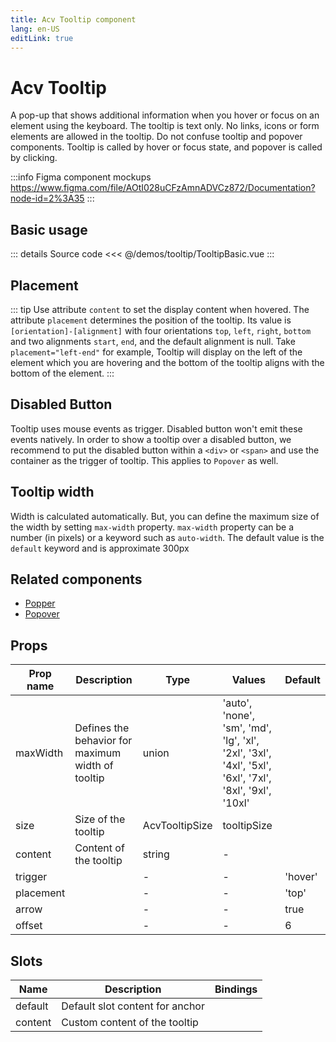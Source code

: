 ```yaml
---
title: Acv Tooltip component
lang: en-US
editLink: true
---
```


# Acv Tooltip

A pop-up that shows additional information when you hover or focus on an element using the keyboard.
The tooltip is text only.
No links, icons or form elements are allowed in the tooltip. Do not confuse tooltip and popover components.
Tooltip is called by hover or focus state, and popover is called by clicking.

:::info Figma component mockups
https://www.figma.com/file/AOtI028uCFzAmnADVCz872/Documentation?node-id=2%3A35
:::

## Basic usage

<TooltipBasic />

::: details Source code
<<< @/demos/tooltip/TooltipBasic.vue
:::

## Placement

::: tip
Use attribute `content` to set the display content when hovered.
The attribute `placement` determines the position of the tooltip.
Its value is `[orientation]-[alignment]` with four orientations `top`, `left`, `right`, `bottom`
and two alignments `start`, `end`, and the default alignment is null.
Take `placement="left-end"` for example, Tooltip will display on the left of the element which you are hovering and the bottom of the tooltip aligns with the bottom of the element.
:::

<TooltipPlacement />

## Disabled Button

Tooltip uses mouse events as trigger. Disabled button won't emit these events natively.
In order to show a tooltip over a disabled button, we recommend to put the disabled button within a `<div>` or `<span>` and use the container as the trigger of tooltip.
This applies to `Popover` as well.

<TooltipDisabledButton />

## Tooltip width

Width is calculated automatically. But, you can define the maximum size of the width by setting `max-width` property. `max-width` property can be a number (in pixels) or a keyword such as `auto-width`. The default value is the `default` keyword and is approximate 300px

<TooltipWidth />

## Related components

- [Popper](/components/popper/popper.doc)
- [Popover](/components/popover/popover.doc)

## Props

| Prop name | Description                                       | Type           | Values                                                                                                 | Default |
| --------- | ------------------------------------------------- | -------------- | ------------------------------------------------------------------------------------------------------ | ------- |
| maxWidth  | Defines the behavior for maximum width of tooltip | union          | 'auto', 'none', 'sm', 'md', 'lg', 'xl', '2xl', '3xl', '4xl', '5xl', '6xl', '7xl', '8xl', '9xl', '10xl' |         |
| size      | Size of the tooltip                               | AcvTooltipSize | tooltipSize                                                                                            |         |
| content   | Content of the tooltip                            | string         | -                                                                                                      |         |
| trigger   |                                                   | -              | -                                                                                                      | 'hover' |
| placement |                                                   | -              | -                                                                                                      | 'top'   |
| arrow     |                                                   | -              | -                                                                                                      | true    |
| offset    |                                                   | -              | -                                                                                                      | 6       |

## Slots

| Name    | Description                     | Bindings |
| ------- | ------------------------------- | -------- |
| default | Default slot content for anchor |          |
| content | Custom content of the tooltip   |          |

